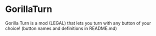 # GorillaTurn
Gorilla Turn is a mod (LEGAL) that lets you turn with any button of your choice! (button names and definitions in README.md)
